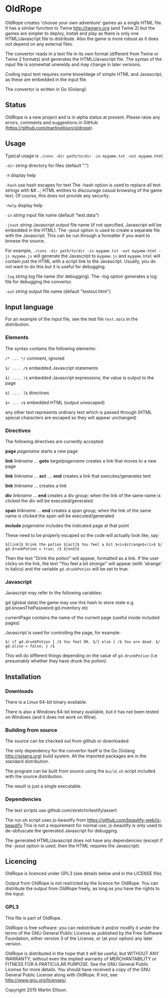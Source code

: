 # OldRope

OldRope creates 'choose your own adventure' games as a single HTML file. It has a similar function to Twine http://twinery.org (and Twine 2) but the games are simpler to deploy, install and play as there is only one HTML/Javascript file to distribute. Also the game is more robust as it does not depend on any external files.

The convertor reads in a text file in its own format (different from Twine or Twine 2 formats) and generates the HTML/Javascript file. The syntax of the input file is somewhat unwieldy and may change in later versions.

Coding input text requires some knowldege of simple HTML and Javascript, as these are embedded in the input file.

The convertor is written in Go (Golang).

## Status

OldRope is a new project and is in alpha status at present. Please raise any errors, comments and suggestions in GitHub (https://github.com/martinellison/oldrope).

## Usage

Typical usage is `./conv -dir path/to/dir -in mygame.txt -out mygame.html`

  `-dir` *string*
    	directory for files (default ".")
		
  `-h` display help

  `-hash`
    	use hash escapes for text
The -hash option is used to replace all text strings with &#...; HTML entities to discourage casual browsing of the game text. Of course, this does not provide any security.
		
  `-help`
    	display help
		
  `-in` *string*
    	input file name (default "test.data")
		
  `-jsout` *string*
    	Javascript output file name (if not specified, Javascript will be embedded in the HTML).
The -jsout option is used to create a separate file with the Javascript. This can be run through a formatter if you want to browse the source.

For example, `./conv -dir path/to/dir -in mygame.txt -out mygame.html -js mygame.js` will generate the Javascript to `mygame.js` and `mygame.html` will contain just the HTML with a script link to the Javascript. Usually, you do not want to do this but it is useful for debugging.
		
  `-log` *string*
    	log file name (for debugging).
The -log option generates a log file for debugging the convertor.
		
  `-out` *string*
    	output file name (default "testout.html")

## Input language

For an example of the input file, see the test file `test.data` in the distribution.

### Elements

The syntax contains the following elements:

`/* ... */` comment, ignored

`$/ .... /$` embedded Javascript statements

`$( .... )$` embedded Javascript expressions; the value is output to the page

`$[ .... ]$` directives

`$< ... >$` embedded HTML (output unescaped)

any other text represents ordinary text which is passed through (HTML special characters are escaped so they will appear unchanged)

### Directives

The following directives are currently accepted:

**page** *pagename*   starts a new page

**link** *linkname* ... **goto** *targetpagename*    creates a link that moves to a new page

**link** *linkname* ... **act** .... **end**     creates a link that executes/generates text

**link** *linkname* ...    creates a link

**div** *linkname* ... **end**    creates a div group; when the link of the same name is clicked the div will be executed/generated

**span** *linkname* ... **end**    creates a span group; when the link of the same name is clicked the span will be executed/generated

**include** *pagename*   includes the indicated page at that point

These need to be properly escaped so the code will actually look like, say:

	$[link]$ Drink the potion $[act]$ You feel a bit $<i>$strange$</i>$ $/ gd.drunkPotion = true; /$ $[end]$
	
Then the text "Drink the potion" will appear, formatted as a link. If the user clicks on the link, the text "You feel a bit *strange*" will appear (with 'strange' in italics) and the variable `gd.drunkPotion` will be set to true.

### Javascript

Javascript may refer to the following variables:

gd (global data)   the game may use this hash to store state e.g. gd.knowsThePassword gd.inventory etc

currentPage  contains the name of the current page (useful inside included pages)

Javascript is used for controlling the page, for example:

	$/ if gd.drunkPotion { /$ You feel OK. $/} else { /$ You are dead. $/ gd.alive = false; } /$
	
This will do different things depending on the value of `gd.drunkPotion` (i.e. presumably whether they have drunk the potion).

## Installation

### Downloads

There is a Linux 64-bit binary available.

There is also a Windows 64-bit binary available, but it has not been tested on Windows (and it does not work on Wine).

### Building from source

The source can be checked out from github or downloaded.

The only dependency for the convertor itself is the Go (Golang http://golang.org) build system. All the imported packages are in the standard distribution.

The program can be built from source using the `build.sh` script included with the source distribution.

The result is just a single executable.

### Dependencies

The test scripts use github.com/stretchr/testify/assert

The run.sh script uses js-beautify from https://github.com/beautify-web/js-beautify This is not a requirement for normal use; js-beautify is only used to de-obfuscate the generated Javascript for debugging.

The generated HTML/Javascript does not have any dependencies (except if the -jsout option is used, then the HTML requires the Javascript).

## Licencing

OldRope is licenced under GPL3 (see details below and in the LICENSE file). 

Output from OldRope is not restricted by the licence for OldRope. You can distribute the output from OldRope freely, as long as you have the rights to the input.

### GPL3

This file is part of OldRope. 

OldRope is free software: you can redistribute it and/or modify it under the terms of the GNU General Public License as published by the Free Software Foundation, either version 3 of the License, or (at your option) any later version. 

OldRope is distributed in the hope that it will be useful, but WITHOUT ANY WARRANTY; without even the implied warranty of MERCHANTABILITY or FITNESS FOR A PARTICULAR PURPOSE. See the GNU General Public License for more details. You should have received a copy of the GNU General Public License along with OldRope. If not, see <http://www.gnu.org/licenses/>.

Copyright 2015 Martin Ellison. 